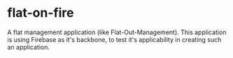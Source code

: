# flat-on-fire
A flat management application (like Flat-Out-Management). This application is using Firebase as it's backbone, to test it's applicability in creating such an application.
